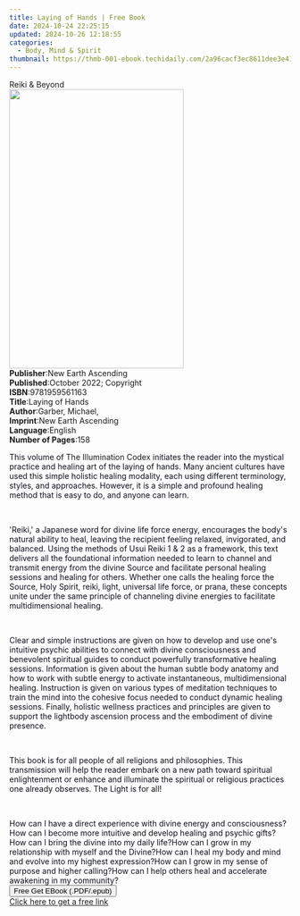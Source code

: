 ```yaml
---
title: Laying of Hands | Free Book
date: 2024-10-24 22:25:15
updated: 2024-10-26 12:18:55
categories:
  - Body, Mind & Spirit
thumbnail: https://thmb-001-ebook.techidaily.com/2a96cacf3ec8611dee3e4197c2bb1180c0e901253e943a9d5bbe4a2e28272b40.jpg
---
```

<main id="book-container">
  <div class="flex flex-col">
    <div class="book-brief flex-1 py-6 px-4 sm:p-6 md:py-10 md:px-8">
      <!-- brief-->
      <div class="book-brief-main">Reiki & Beyond</div>
    </div>
    <div
      class="book-meta-info flex-1 grid gap-4 col-start-1 col-end-3 row-start-1 sm:mb-6 sm:grid-cols-4 lg:gap-6 lg:col-start-2 lg:row-end-6 lg:row-span-6 lg:mb-0"
    >
      <div
        class="book-meta-info-left place-content-center mt-4 p-4 text-sm leading-6 col-start-2 col-span-2 dark:text-slate-400"
      >
        <img
          class="w-full h-500 object-cover rounded-lg sm:h-255 sm:col-span-2 lg:col-span-full"
          src="https://img-001-ebook.techidaily.com/e31041168b320bdaf297ec2735dceaeb68fc0bcaea28b960e893d4252ec1709a.jpg"
          alt=""
          width="312"
          height="500"
        />
      </div>
      <div
        class="book-meta-info-right mt-2 col-start-1 row-start-2 col-span-3 self-center"
      >
        <!-- meta data  -->
        <div class="flex flex-col px-4 md:px-8">
          <div class="flex-1">
            <strong>Publisher</strong>:<span class="px-2"
              >New Earth Ascending</span
            >
          </div>
          <div class="flex-1">
            <strong>Published</strong>:<span class="px-2"
              >October 2022; Copyright</span
            >
          </div>
          <div class="flex-1">
            <strong>ISBN</strong>:<span class="px-2">9781959561163</span>
          </div>
          <div class="flex-1">
            <strong>Title</strong>:<span class="px-2">Laying of Hands</span>
          </div>
          <div class="flex-1">
            <strong>Author</strong>:<span class="px-2">Garber, Michael,</span>
          </div>
          <div class="flex-1">
            <strong>Imprint</strong>:<span class="px-2"
              >New Earth Ascending</span
            >
          </div>
          <div class="flex-1">
            <strong>Language</strong>:<span class="px-2">English</span>
          </div>
          <div class="flex-1">
            <strong>Number of Pages</strong>:<span class="px-2">158</span>
          </div>
        </div>
      </div>
    </div>
    <div class="book-description flex-1 py-6 px-4 sm:p-6 md:py-10 md:px-8">
      <div class="book-description-main">
        <div accordion-content="" id="description">
          <p>
            <span
              style="background-color: rgba(0, 0, 0, 0); color: rgb(14, 16, 26)"
              >This volume of </span
            >The Illumination Codex
            <span
              style="background-color: rgba(0, 0, 0, 0); color: rgb(14, 16, 26)"
              >initiates the reader into the mystical practice and healing art
              of the laying of hands. Many ancient cultures have used this
              simple holistic healing modality, each using different
              terminology, styles, and approaches. However, it is a simple and
              profound healing method that is easy to do, and anyone can
              learn.&nbsp;</span
            >
          </p>
          <p>
            <span
              style="background-color: rgba(0, 0, 0, 0); color: rgb(14, 16, 26)"
              >&nbsp;</span
            >
          </p>
          <p>
            <span
              style="background-color: rgba(0, 0, 0, 0); color: rgb(14, 16, 26)"
              >'Reiki,' a Japanese word for divine life force energy, encourages
              the body's natural ability to heal, leaving the recipient feeling
              relaxed, invigorated, and balanced. Using the methods of Usui
              Reiki 1 &amp; 2 as a framework, this text delivers all the
              foundational information needed to learn to channel and transmit
              energy from the divine Source and facilitate personal healing
              sessions and healing for others. Whether one calls the healing
              force the Source, Holy Spirit, reiki, light, universal life force,
              or prana, these concepts unite under the same principle of
              channeling divine energies to facilitate multidimensional
              healing.&nbsp;</span
            >
          </p>
          <p>
            <span
              style="background-color: rgba(0, 0, 0, 0); color: rgb(14, 16, 26)"
              >&nbsp;</span
            >
          </p>
          <p>
            <span
              style="background-color: rgba(0, 0, 0, 0); color: rgb(14, 16, 26)"
              >Clear and simple instructions are given on how to develop and use
              one's intuitive psychic abilities to connect with divine
              consciousness and benevolent spiritual guides to conduct
              powerfully transformative healing sessions. Information is given
              about the human subtle body anatomy and how to work with subtle
              energy to activate instantaneous, multidimensional healing.
              Instruction is given on various types of meditation techniques to
              train the mind into the cohesive focus needed to conduct dynamic
              healing sessions. Finally, holistic wellness practices and
              principles are given to support the lightbody ascension process
              and the embodiment of divine presence.&nbsp;</span
            >
          </p>
          <p>
            <span
              style="background-color: rgba(0, 0, 0, 0); color: rgb(14, 16, 26)"
              >&nbsp;&nbsp;</span
            >
          </p>
          <p>
            <span
              style="background-color: rgba(0, 0, 0, 0); color: rgb(14, 16, 26)"
              >This book is for all people of all religions and philosophies.
              This transmission will help the reader embark on a new path toward
              spiritual enlightenment or enhance and illuminate the spiritual or
              religious practices one already observes. The Light is for
              all!</span
            >
          </p>
          <p><br /></p>
          <span
            style="background-color: rgba(0, 0, 0, 0); color: rgb(14, 16, 26)"
            >How can I have a direct experience with divine energy and
            consciousness?</span
          ><span
            style="background-color: rgba(0, 0, 0, 0); color: rgb(14, 16, 26)"
            >How can I become more intuitive and develop healing and psychic
            gifts?</span
          ><span
            style="background-color: rgba(0, 0, 0, 0); color: rgb(14, 16, 26)"
            >How can I bring the divine into my daily life?</span
          ><span
            style="background-color: rgba(0, 0, 0, 0); color: rgb(14, 16, 26)"
            >How can I grow in my relationship with myself and the Divine?</span
          ><span
            style="background-color: rgba(0, 0, 0, 0); color: rgb(14, 16, 26)"
            >How can I heal my body and mind and evolve into my highest
            expression?</span
          ><span
            style="background-color: rgba(0, 0, 0, 0); color: rgb(14, 16, 26)"
            >How can I grow in my sense of purpose and higher calling?</span
          ><span
            style="background-color: rgba(0, 0, 0, 0); color: rgb(14, 16, 26)"
            >How can I help others heal and accelerate awakening in my
            community?</span
          >
        </div>
        <div class="accordion-fader"></div>
      </div>
    </div>
    <div class="book-excerpts flex-1 py-6 px-4 sm:p-6 md:py-10 md:px-8"></div>
    <div
      class="book-about-author flex-1 py-6 px-4 sm:p-6 md:py-10 md:px-8"
    ></div>
    <div class="book-free-get flex-1 py-6 px-4 sm:p-6 md:py-10 md:px-8">
      <button
        id="btn-free-get"
        class="bg-blue-500 hover:bg-blue-700 text-white font-bold py-2 px-4 rounded"
      >
        Free Get EBook (.PDF/.epub)
      </button>
      <div id="countdown-display" class="px-2 text-lg mt-2"></div>
      <a
        id="free-link"
        class="hidden bg-blue-500 hover:bg-blue-700 text-white font-bold py-2 px-4 rounded"
        href="https://www.ebooks.com/en-us/book/210703544/laying-of-hands/garber-michael/"
        target="_blank"
        >Click here to get a free link</a
      >
    </div>
    <script>
      let countdownTime = 0;
      let countdownInterval = null;
      document
        .getElementById('btn-free-get')
        .addEventListener('click', startCountdown);
      function startCountdown() {
        countdownTime = new Date().getTime() + 60000 * 3;
        countdownInterval = setInterval(updateCountdown, 1000);
        document.getElementById('btn-free-get').disabled = true;
        document
          .getElementById('btn-free-get')
          .classList.add('bg-gray-500', 'cursor-not-allowed');
      }
      function updateCountdown() {
        let currentTime = new Date().getTime();
        let timeLeft = countdownTime - currentTime;
        let secondsLeft = Math.floor(timeLeft / 1000);
        document.getElementById('countdown-display').innerHTML =
          `Remaining time: ${secondsLeft} seconds.`;
        if (secondsLeft <= 0) {
          clearInterval(countdownInterval);
          document.getElementById('btn-free-get').classList.add('hidden');
          document.getElementById('free-link').classList.remove('hidden');
          document.getElementById('countdown-display').innerHTML = '';
        }
      }
    </script>
  </div>
</main>

